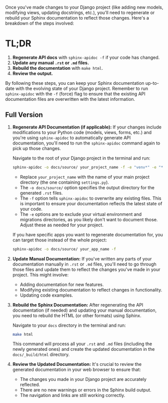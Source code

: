 Once you've made changes to your Django project (like adding new models, modifying views, updating docstrings, etc.), you'll need to regenerate or rebuild your Sphinx documentation to reflect those changes. Here's a breakdown of the steps involved:

# TL;DR
1. **Regenerate API docs** with `sphinx-apidoc -f` if your code has changed.
2. **Update any manual `.rst` or `.md` files.**
3. **Rebuild the documentation** with `make html`.
4. **Review the output.**

By following these steps, you can keep your Sphinx documentation up-to-date with the evolving state of your Django project. Remember to run `sphinx-apidoc` with the `-f` (force) flag to ensure that the existing API documentation files are overwritten with the latest information.

## Full Version
1. **Regenerate API Documentation (if applicable):** If your changes include modifications to your Python code (models, views, forms, etc.) and you're using `sphinx-apidoc` to automatically generate API documentation, you'll need to run the `sphinx-apidoc` command again to pick up those changes.
    
    Navigate to the root of your Django project in the terminal and run:
    
    ```Bash
    sphinx-apidoc -o docs/source/ your_project_name -f -e "venv*" -e "*migrations*"
    ```
    
    - Replace `your_project_name` with the name of your main project directory (the one containing `settings.py`).
    - The `-o docs/source/` option specifies the output directory for the generated `.rst` files.
    - The `-f` option tells `sphinx-apidoc` to overwrite any existing files. This is important to ensure your documentation reflects the latest state of your code.
    - The `-e` options are to exclude your virtual environment and migrations directories, as you likely don't want to document those. Adjust these as needed for your project.
    
    If you have specific apps you want to regenerate documentation for, you can target those instead of the whole project:
    
    ```Bash
    sphinx-apidoc -o docs/source/ your_app_name -f
    ```
    
2. **Update Manual Documentation:** If you've written any parts of your documentation manually in `.rst` or `.md` files, you'll need to go through those files and update them to reflect the changes you've made in your project. This might involve:
    
    - Adding documentation for new features.
    - Modifying existing documentation to reflect changes in functionality.
    - Updating code examples.
3. **Rebuild the Sphinx Documentation:** After regenerating the API documentation (if needed) and updating your manual documentation, you need to rebuild the HTML (or other formats) using Sphinx.
    
    Navigate to your `docs` directory in the terminal and run:
    
    ```Bash
    make html
    ```
    
    This command will process all your `.rst` and `.md` files (including the newly generated ones) and create the updated documentation in the `docs/_build/html` directory.
    
4. **Review the Updated Documentation:** It's crucial to review the generated documentation in your web browser to ensure that:
    
    - The changes you made in your Django project are accurately reflected.
    - There are no new warnings or errors in the Sphinx build output.
    - The navigation and links are still working correctly.

